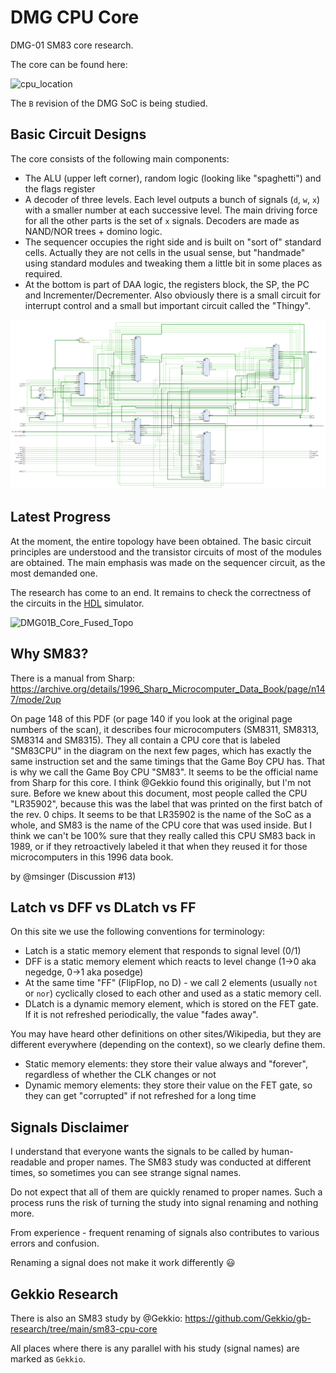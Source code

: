 # DMG CPU Core

DMG-01 SM83 core research.

The core can be found here:

![cpu_location](/imgstore/cpu_location.jpg)

The `B` revision of the DMG SoC is being studied.

## Basic Circuit Designs

The core consists of the following main components:
- The ALU (upper left corner), random logic (looking like "spaghetti") and the flags register
- A decoder of three levels. Each level outputs a bunch of signals (`d`, `w`, `x`) with a smaller number at each successive level. The main driving force for all the other parts is the set of `x` signals. Decoders are made as NAND/NOR trees + domino logic.
- The sequencer occupies the right side and is built on "sort of" standard cells. Actually they are not cells in the usual sense, but "handmade" using standard modules and tweaking them a little bit in some places as required.
- At the bottom is part of DAA logic, the registers block, the SP, the PC and Incrementer/Decrementer. Also obviously there is a small circuit for interrupt control and a small but important circuit called the "Thingy".

![sm83](/HDL/Design/sm83.png)

## Latest Progress

At the moment, the entire topology have been obtained. The basic circuit principles are understood and the transistor circuits of most of the modules are obtained. The main emphasis was made on the sequencer circuit, as the most demanded one.

The research has come to an end. It remains to check the correctness of the circuits in the [HDL](HDL) simulator.

![DMG01B_Core_Fused_Topo](/imgstore/DMG01B_Core_Fused_Topo.jpg)

## Why SM83?

There is a manual from Sharp: https://archive.org/details/1996_Sharp_Microcomputer_Data_Book/page/n147/mode/2up

On page 148 of this PDF (or page 140 if you look at the original page numbers of the scan), it describes four microcomputers (SM8311, SM8313, SM8314 and SM8315). They all contain a CPU core that is labeled "SM83CPU" in the diagram on the next few pages, which has exactly the same instruction set and the same timings that the Game Boy CPU has. That is why we call the Game Boy CPU "SM83". It seems to be the official name from Sharp for this core. I think @Gekkio found this originally, but I'm not sure. Before we knew about this document, most people called the CPU "LR35902", because this was the label that was printed on the first batch of the rev. 0 chips. It seems to be that LR35902 is the name of the SoC as a whole, and SM83 is the name of the CPU core that was used inside. But I think we can't be 100% sure that they really called this CPU SM83 back in 1989, or if they retroactively labeled it that when they reused it for those microcomputers in this 1996 data book.

by @msinger (Discussion #13)

## Latch vs DFF vs DLatch vs FF

On this site we use the following conventions for terminology:
- Latch is a static memory element that responds to signal level (0/1)
- DFF is a static memory element which reacts to level change (1->0 aka negedge, 0->1 aka posedge)
- At the same time "FF" (FlipFlop, no D) - we call 2 elements (usually `not` or `nor`) cyclically closed to each other and used as a static memory cell.
- DLatch is a dynamic memory element, which is stored on the FET gate. If it is not refreshed periodically, the value "fades away".

You may have heard other definitions on other sites/Wikipedia, but they are different everywhere (depending on the context), so we clearly define them.

- Static memory elements: they store their value always and "forever", regardless of whether the CLK changes or not
- Dynamic memory elements: they store their value on the FET gate, so they can get "corrupted" if not refreshed for a long time

## Signals Disclaimer

I understand that everyone wants the signals to be called by human-readable and proper names. The SM83 study was conducted at different times, so sometimes you can see strange signal names.

Do not expect that all of them are quickly renamed to proper names. Such a process runs the risk of turning the study into signal renaming and nothing more.

From experience - frequent renaming of signals also contributes to various errors and confusion.

Renaming a signal does not make it work differently :smiley:

## Gekkio Research

There is also an SM83 study by @Gekkio: https://github.com/Gekkio/gb-research/tree/main/sm83-cpu-core

All places where there is any parallel with his study (signal names) are marked as `Gekkio`.
